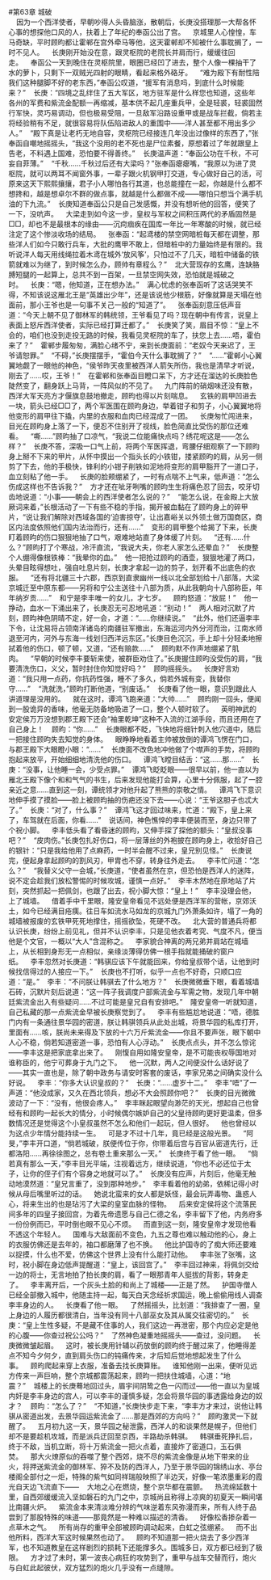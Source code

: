 #第63章 城破<br />    因为一个西洋使者，早朝吵得人头昏脑涨，散朝后，长庚没搭理那一大帮各怀心事的想探他口风的人，扶着上了年纪的奉函公出了宫。    京城里人心惶惶，车马奇缺，平时顾昀都让霍郸在宫外牵马等他，这天霍郸却不知被什么事耽搁了，一时不见人。    长庚刚开始没在意，跟灵枢院的老院长并肩而行，缓缓往回走。    奉函公一天到晚住在灵枢院里，眼圈已经凹了进去，整个人像一棵抽干了水的萝卜，只剩下一双贼光四射的眼睛，看起来格外硌牙。    “难为殿下有耐性陪我们这种腿脚不好的老东西，”奉函公叹道，“援军有消息吗，到底什么时候能来？”    长庚：“四境之乱绊住了五大军区，地方驻军是什么样您也知道，这些年各州的军费和紫流金配额一再缩减，基本供不起几座重兵甲，全是轻裘，轻裘固然行军快，灵巧易调动，但也极易受阻，一旦敌军沿路设重甲或是战车拦截，倘若主将经验稍有不足，就很容易将队伍陷进敌人的重围中——洋人甚至都不用出多少人。”    “殿下真是让老朽无地自容，灵枢院已经接连几年没出过像样的东西了，”张奉函自嘲地摇摇头，“我这个没用的老不死也是尸位素餐，原想着过了年就跟皇上告老，不料遇上国难，恐怕要不得善终。”    长庚温声道：“奉函公功在千秋，不可妄自菲薄。”    “千秋……千秋过后还有大梁吗？”张奉函瘪瘪嘴，“我原以为进了灵枢院，就可以两耳不闻窗外事，一辈子跟火机钢甲打交道，专心做好自己的活，可原来这天下熙熙攘攘，君子小人哪怕各行其道，也总能撞在一起，你越是什么都不想搀和，越是想卓尔不群的做点事，就越是什么都做不成——哪怕只想当个满手机油的下九流。”    长庚知道奉函公只是自己发感慨，并没有想听他的回答，便笑了一下，没吭声。    大梁走到如今这一步，皇权与军权之间积压两代的矛盾固然是□□，却也不是最根本的缘由——沉疴痼疾在国库一年比一年寒酸的时候，就已经注定了这个惨淡收场的结局。    张奉函：“起鸢楼的禁空网暗桩每天都在调整，那些洋人们如今只敢行兵车，大批的鹰甲不敢上，但暗桩中的力量始终是有限的。我听说洋人每天用线绳拉着木鸢在城外‘放风筝’，只怕过不了几天，暗桩中储备的铁箭就难以为继了，到时候怎么办，顾帅有章程么？”    北大营现存的玄鹰，连缺胳膊短腿的一起算上，总共不到一百架，一旦禁空网失效，恐怕就是城破之时。    长庚：“嗯，他知道，正在想办法。”    满心忧虑的张奉函听了这话哭笑不得，不知该说这雁北王是“英雄出少年”，还是该说他少根筋，好像就算是天塌在他面前，那小王爷也是一句事不关己一般的“知道了”。    张奉函刻意压低声音道：“今天上朝不见了御林军的韩统领，王爷看见了吗？现在朝中有传言，说皇上表面上怒斥西洋使者，实际已经打算迁都了。”    长庚笑了笑，眉目不惊：“皇上不会的，咱们也没到走投无路的时候，我看见灵枢院的车了，扶您上去……唔，霍伯来了？”    霍郸步履匆匆，满脸心绪不宁，来到长庚面前：“老奴今天来迟了，王爷请恕罪。”    “不碍，”长庚摆摆手，“霍伯今天什么事耽搁了？”    “……”霍郸小心翼翼地觑了一眼他的神色，“侯爷昨天夜里被西洋人箭矢所伤，我也是清早才听说，刚去了……哎，王爷！”    在霍郸和张奉函目瞪口呆下，方才还在溜达的长庚脸色陡然变了，翻身跃上马背，一阵风似的不见了。    九门阵前的硝烟味还没有散，西洋大军天亮方才偃旗息鼓地撤走，顾昀也得以片刻喘息。    玄铁的肩甲凹进去一块，箭头已经□□了，两个军医围在顾昀身边，举着钳子和剪子，小心翼翼地将他变形的肩甲往下撬，内里的衣服和血肉已经混成了一团。    长庚匆忙闯进来，目光在顾昀身上落了一下，便忍不住别开了视线，脸色简直比受伤的那位还难看。    “嘶……”顾昀抽了口凉气，“我说二位能痛快点吗？绣花呢这是——怎么样？”    长庚不答，深吸一口气上前，将两个军医挥退，弯腰仔细观察了一下顾昀身上掰不下来的甲片，从怀中摸出一个指头长的小铁钳，搂紧顾昀的肩，从另一侧剪了下去，他的手极快，锋利的小钳子削铁如泥地将变形的肩甲豁开了一道口子，血立刻粘了他一手。    长庚的脸颊绷紧了，一时有点喘不上气来，低声道：“怎么伤成这样也不告诉我？”    方才还在呲牙咧嘴的顾昀生生将痛色忍了回去，咬牙切齿地说道：“小事——朝会上的西洋使者怎么说的？”    “能怎么说，在金殿上大放厥词来着，”长根活动了一下有些不稳的手指，揭开被血黏在了顾昀身上的碎甲片，“说让我们解除对西域各国的‘迫害掠夺’，让出嘉峪关以外领土做万国商区，商区内法度依照他们国内法治而行，还有……”    变形的肩甲整个给揭了下来，长庚盯着顾昀的伤口狠狠地抽了口气，艰难地站直了身体缓了片刻。    “还有……什么？”顾昀打了个寒战，冷汗直流，“我说大夫，你老人家怎么还晕血？”    长庚整个人绷得像根铁棒：“我晕你的血。”    他一把抢过顾昀的酒壶，狠狠地灌了两口，头晕目眩得想吐，强自吐息片刻，长庚才拿起一边的剪子，划开看不出底色的衣服。    “还有将北疆三十六郡，西京到直隶幽州一线以北全部划给十八部落，大梁京城迁至中原东都——另将和宁公主送往十八部为质，从此我朝向十八部称臣，年年纳岁贡……”    和宁是李丰唯一的女儿，才七岁。    顾昀怒道：“放屁！”    他一挣动，血水一下涌出来了，长庚忍无可忍地吼道：“别动！”    两人相对沉默了片刻，顾昀神色阴晴不定，好一会，才道：“……你继续说。”    “此外，他们还逼李丰下令，让沈易将占领南洋诸岛的南疆驻军撤出，东海运河内外分河而治，江南水师退至河内，河外与东海一线划归西洋远东区。”长庚目色沉沉，手上却十分轻柔地擦拭着他的伤口，顿了顿，又道，“还有赔款……”    顾昀默不作声地绷紧了肌肉。    “早朝的时候李丰要斩来使，被群臣劝住了。”长庚握住顾昀没受伤的肩，“我要清洗伤口，义父，暂时封住你知觉好吗？”    顾昀摇摇头。    长庚好言劝道：“我只用一点药，你抗药性强，睡不了多久，倘若外城有变，我替你守……”    “洗就洗，”顾昀打断他道，“别废话。”    长庚看了他一眼，意识到跟此人讲道理是没用的。    就在这时，谭鸿飞跑来道：“大帅……”    顾昀刚一回头，便闻到一股诡异的香味，他毫无防备地吸进了一口，整个人顿时软了。    英明神武的安定侯万万没想到郡王殿下还会“袖里乾坤”这种不入流的江湖手段，而且还用在了自己身上！    顾昀：“你……”    长庚眼都不眨，飞快地将细针刺入他穴道中，随后一把接住顾昀失去知觉的身体。    眼睁睁地看着主帅被放倒的谭鸿飞愣在门口，与郡王殿下大眼瞪小眼：“……”    长庚面不改色地冲他做了个噤声的手势，将顾昀抱起来放平，开始细细地清洗他的伤口。    谭鸿飞瞠目结舌：“这……那……”    长庚：“没事，让他睡一会，少受点罪。”    谭鸿飞眨眨眼——很早以前，他一直以为雁北王殿下像个和和气气的书生，后来发现他能打会算，心里十分佩服，起了一腔亲近之意……直到这一刻，谭统领才对他升起了熊熊的崇敬之情。    谭鸿飞下意识地伸手摸了摸脸——脸上被顾昀抽的伤疤还没下去——心说：“王爷这胆子也忒大了。”    长庚：“对了，什么事？”    谭鸿飞这才回过味来，忙道：“殿下，皇上来了，车驾就在后面，你看……”    说话间，神色憔悴的李丰便装而至，身边只带了个祝小脚。    李丰低头看了看昏迷的顾昀，又伸手探了探他的额头：“皇叔没事吧？”    “皮肉伤。”长庚包扎好伤口，将一层薄丝的外袍披在顾昀身上，收拾好自己的银针：“只是我给他用了点麻药，一时半会醒不过来，皇兄别见怪。”    长庚说完，便起身拿起顾昀的割风刃，甲胄也不穿，转身往外走去。    李丰忙问道：“怎么？”    “我替义父守一会城，”长庚道，“使者虽然在京，但恐怕是西洋人的迷阵，说不定会趁我们放松警惕的时候攻城，谨慎一点好。”    李丰木然地在原地站了片刻，突然抓起一把佩剑，也跟了出去，祝小脚大惊：“皇上！”    李丰没理会他，上了城墙。    借着手中千里眼，隆安皇帝看见不远处便是西洋军的营帐，京郊沃土，如今已经满目疮痍。往日车如流水马如龙的京城九门外萧条如许，塌了一角的城墙被报废的玄铁甲死死地撑住，摇摇欲坠，死硬不改。    北大营的普通兵将都认识长庚，纷纷上前见礼，但并不认识李丰，只是见他衣着考究、气度不凡，便当他是个文官，一概以“大人”含混称之。    李家貌合神离的两兄弟并肩站在城墙上，从长相到身形无一点相似，亲缘淡薄得仿佛一根手指就能捅破的窗户纸。    李丰忽然对长庚道：“韩骐应该下午就能回来，你给皇叔带个话，让他到时候找信得过的人接应一下。”    长庚也不打听，似乎一点也不好奇，只顺口应道：“是。”    李丰：“不问朕让韩骐去了什么地方？”    长庚微微垂下眼，看着城墙石砖，沉默片刻后说道：“这一阵子我调度户部紫流金与军需之物，发现几年中朝廷紫流金出入有些疑问……不过可能是皇兄自有安排吧。”    隆安皇帝一听就知道，自己私藏的那一点紫流金早被长庚察觉到了。    李丰有些尴尬地说道：“唔，德胜门内有一条通往景华园的密道，朕让韩骐领兵从此处出城，将景华园的私库打开，里面有……咳，朕尚未来得及下放的十六万斤紫流金——你且不要声张，眼下朝中人心不稳，倘若知道密道一事，恐怕有人心浮动。”    长庚点点头，并不怎么惊诧——李丰这是把家底拿出来了。    刚愎自用如隆安皇帝，是不可能丧权辱国地对谁称臣的，他宁可葬身于九门之下。    他一沉默，两人之间便没什么话好说了——其实一直也是，除了朝中政务与请安时客套的废话，李家兄弟之间确实没什么好说。    李丰：“你多大认识皇叔的？”    长庚：“……虚岁十二。”    李丰“唔”了一声道：“他没成家，又久在西北领兵，想必不大会照顾你吧？”    长庚的目光微微波动了一下：“没有，他很会疼人。”    李丰眯起眼望向渺茫的天光，想起自己也曾经有和顾昀一起长大的情分，小时候偶尔嫉妒自己的父皇待顾昀更好更温柔，但多数情况还是觉得这个小皇叔虽然不怎么和他们一起玩，但人很好。    他也曾经以为这点少年情分能持续一生。    可是才不过十几年，竟已经是这般光景。    “阿旻，”李丰开口道，“倘若城破，朕便传位于你，你带着后宫与百官从密道先行，迁都洛阳……再徐徐图之，总有卷土重来那么一天。”    长庚终于看了他一眼。    “倘若真有那么一天，”李丰目光平端，注视着远方，继续说道，“你也不必还位于太子，让你的侄子们有个容身之地就可以了。”    长庚没有应声，片刻后，他毫无触动地漠然道：“皇兄言重了，没到那种地步。”    李丰看着他的幼弟，依稀记得小时候从母后嘴里听过的话。    她说北蛮来的女人都是妖怪，最会玩弄毒物、蛊惑人心，将来生出的也是玷污了大梁的皇室血脉的怪物。    后来安定侯将这个流落民间多年的四皇子接回宫，为着先帝遗愿与自己仁德之名，李丰留下了他，内务府多一份份例而已，平时倒也眼不见心不烦。    而直到这一刻，隆安皇帝才发现他看不透这个年轻人。    国难与大敌面前不变色，九五之尊也难以触动他的心，身上的衣服仿佛还是去年的，袖口都磨薄了也不换。    他比护国寺的了痴大师还要难以捉摸，什么也不爱，仿佛这个世界上没有什么能打动他。    李丰张了张嘴，这时，祝小脚在身边低声提醒道：“皇上，该回宫了。”    李丰回过神来，将佩剑交给一边的将士，无言地拍了拍长庚的肩，看了一眼那青年人挺拔的背影，转身走了。    李丰离开后，一个灰头土脸的和尚上了城楼——正是了然。    护国寺僧人已经全部撤入城中，他随主持一起，每天白天念经祈求国运，晚上偷偷用线人调查李丰身边的人。    长庚看了他一眼。    了然摇摇头，比划道：“我排查了一圈，皇上身边的人履历都很清白，当年没有同十八部巫女及其从属交往密切的。”    长庚：“皇上生性多疑，不是藏不住事的人，我们这边一再泄密，那个内应必定是他的心腹——你查过祝公公吗？”    了然神色凝重地摇摇头——查过，没问题。    长庚微微皱起眉。    这时，被长庚用针辅以药放倒的顾昀终于醒过来了，他睡得差点不知今夕何夕，直到肩头伤口的钝痛传来，才后知后觉地想起发生了什么事。    顾昀爬起来穿上衣服，准备去找长庚算账。    谁知他刚一出来，便听见远方传来一声巨响，整个京城都震荡起来，顾昀一把扶住城墙，心道：“地震？”    城楼上的长庚蓦地回过头，眉宇间阴鸷之色一闪而过——他一直以为皇城内奸是李丰身边的宫人，可以李丰的谨慎多疑，怎会将景华园的事透露给身边的奴才？    顾昀：“怎么了？”    “不知道，”长庚快步走下来，“李丰方才来过，说他让韩骐从密道出发，去景华园运紫流金了……那是西郊的方向吗？”    顾昀激灵一下就醒了。    五月初九这一天，景华园之秘泄露，西洋人的和谈果然是幌子，但他们却不是要趁机攻城，而是派兵迂回至京西，半路劫杀韩骐。    韩骐垂死挣扎后，终于不敌，当机立断，将十万紫流金一把火点着，直接炸了密道口，玉石俱焚。    那大火燎原似的吞噬了整个西郊，烧不尽的紫流金像是从地下带来的业火，将押送紫流金的御林军、猝不及防的西洋人，乃至于景华园的锦绣山水、亭台楼阁全部付之一炬，特殊的紫气如同祥瑞般映照了半边天，好像一笔浓墨重彩的霞光自天边飞流直下——    大地之心在燃烧，整个京华都在震颤。    热流绵延数十里，自西郊缓缓流入坚如磐石的九门之中，京城尚且称得上凉爽的初夏天一瞬间堪比南疆火炉。    紫流金本来清淡难分辨的气味逆着东风弥漫而来，所有人终于品尝到了那股特殊的味道——那竟然是一种难以描述的清香。    好像松香掺杂着一点草木之气。    所有尚存的重甲全部被顾昀调动起来，白虹之弦绷紧。    而不出他所料，西洋大军这时候果然也动了。    顾昀不知道那一把火烧去了多少西洋军，也不知道教皇在这样剧烈的损耗下还能撑多久。围城多日，双方都已经到了极限。    方才过了未时，第一波丧心病狂的攻势到了，重甲与战车交替而行，炮火与白虹此起彼伏，双方猛烈的炮火几乎没有一点缝隙。